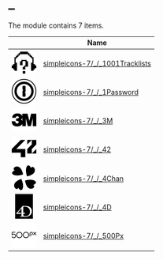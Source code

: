 # _

The module contains 7 items.



| |Name|
|:---:|---|
| ![illustration of simpleicons-7/_/_1001Tracklists](../../simpleicons-7/_/_1001Tracklists.png) | [simpleicons-7/_/_1001Tracklists](../../simpleicons-7/_/_1001Tracklists.md) |
| ![illustration of simpleicons-7/_/_1Password](../../simpleicons-7/_/_1Password.png) | [simpleicons-7/_/_1Password](../../simpleicons-7/_/_1Password.md) |
| ![illustration of simpleicons-7/_/_3M](../../simpleicons-7/_/_3M.png) | [simpleicons-7/_/_3M](../../simpleicons-7/_/_3M.md) |
| ![illustration of simpleicons-7/_/_42](../../simpleicons-7/_/_42.png) | [simpleicons-7/_/_42](../../simpleicons-7/_/_42.md) |
| ![illustration of simpleicons-7/_/_4Chan](../../simpleicons-7/_/_4Chan.png) | [simpleicons-7/_/_4Chan](../../simpleicons-7/_/_4Chan.md) |
| ![illustration of simpleicons-7/_/_4D](../../simpleicons-7/_/_4D.png) | [simpleicons-7/_/_4D](../../simpleicons-7/_/_4D.md) |
| ![illustration of simpleicons-7/_/_500Px](../../simpleicons-7/_/_500Px.png) | [simpleicons-7/_/_500Px](../../simpleicons-7/_/_500Px.md) |



